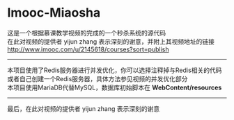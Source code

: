 # Imooc-Miaosha
这是一个根据慕课教学视频的完成的一个秒杀系统的源代码 <br>
在此对视频的提供者 yijun zhang 表示深刻的谢意，并附上其视频地址的链接 <br>
http://www.imooc.com/u/2145618/courses?sort=publish <br>
<hr>
本项目使用了Redis服务器进行并发优化，你可以选择注释掉与Redis相关的代码或者自己创建一个Redis服务器，具体方法参见视频的并发优化部分<br>
本项目使用MariaDB代替MySQL，数据库初始脚本在 <b>WebContent/resources</b> 
<hr>
最后，在此对视频的提供者 yijun zhang 表示深刻的谢意
